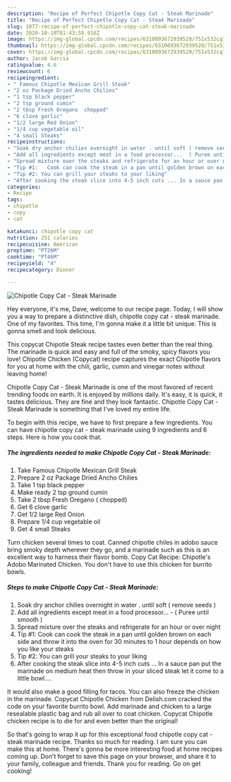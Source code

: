 ```yaml
---
description: "Recipe of Perfect Chipotle Copy Cat - Steak Marinade"
title: "Recipe of Perfect Chipotle Copy Cat - Steak Marinade"
slug: 1077-recipe-of-perfect-chipotle-copy-cat-steak-marinade
date: 2020-10-10T01:43:59.916Z
image: https://img-global.cpcdn.com/recipes/6310093672939520/751x532cq70/chipotle-copy-cat-steak-marinade-recipe-main-photo.jpg
thumbnail: https://img-global.cpcdn.com/recipes/6310093672939520/751x532cq70/chipotle-copy-cat-steak-marinade-recipe-main-photo.jpg
cover: https://img-global.cpcdn.com/recipes/6310093672939520/751x532cq70/chipotle-copy-cat-steak-marinade-recipe-main-photo.jpg
author: Jacob Garcia
ratingvalue: 4.6
reviewcount: 6
recipeingredient:
- " Famous Chipotle Mexican Grill Steak"
- "2 oz Package Dried Ancho Chilies"
- "1 tsp black pepper"
- "2 tsp ground cumin"
- "2 tbsp Fresh Oregano  chopped"
- "6 clove garlic"
- "1/2 large Red Onion"
- "1/4 cup vegetable oil"
- "4 small Steaks"
recipeinstructions:
- "Soak dry anchor chilies overnight in water . until soft ( remove seeds )"
- "Add all ingredients except meat in a food processor...  ( Puree until smooth )"
- "Spread mixture over the steaks and refrigerate for an hour or over night"
- "Tip #1:   Cook can cook the steak in a pan until golden brown on each side and throw it into the oven for 30 minutes to 1 hour depends on how you like your steaks"
- "Tip #2: You can grill your steaks to your liking"
- "After cooking the steak slice into 4-5 inch cuts ... In a sauce pan put the marinade on medium heat then throw in your sliced steak let it come to a little bowl...."
categories:
- Recipe
tags:
- chipotle
- copy
- cat

katakunci: chipotle copy cat 
nutrition: 251 calories
recipecuisine: American
preptime: "PT26M"
cooktime: "PT46M"
recipeyield: "4"
recipecategory: Dinner

---
```



![Chipotle Copy Cat - Steak Marinade](https://img-global.cpcdn.com/recipes/6310093672939520/751x532cq70/chipotle-copy-cat-steak-marinade-recipe-main-photo.jpg)

Hey everyone, it's me, Dave, welcome to our recipe page. Today, I will show you a way to prepare a distinctive dish, chipotle copy cat - steak marinade. One of my favorites. This time, I'm gonna make it a little bit unique. This is gonna smell and look delicious.

This copycat Chipotle Steak recipe tastes even better than the real thing. The marinade is quick and easy and full of the smoky, spicy flavors you love! Chipotle Chicken (Copycat) recipe captures the exact Chipotle flavors for you at home with the chili, garlic, cumin and vinegar notes without leaving home!

Chipotle Copy Cat - Steak Marinade is one of the most favored of recent trending foods on earth. It is enjoyed by millions daily. It's easy, it is quick, it tastes delicious. They are fine and they look fantastic. Chipotle Copy Cat - Steak Marinade is something that I've loved my entire life.


To begin with this recipe, we have to first prepare a few ingredients. You can have chipotle copy cat - steak marinade using 9 ingredients and 6 steps. Here is how you cook that.

<!--inarticleads1-->

##### The ingredients needed to make Chipotle Copy Cat - Steak Marinade:

1. Take  Famous Chipotle Mexican Grill Steak
1. Prepare 2 oz Package Dried Ancho Chilies
1. Take 1 tsp black pepper
1. Make ready 2 tsp ground cumin
1. Take 2 tbsp Fresh Oregano ( chopped)
1. Get 6 clove garlic
1. Get 1/2 large Red Onion
1. Prepare 1/4 cup vegetable oil
1. Get 4 small Steaks


Turn chicken several times to coat. Canned chipotle chiles in adobo sauce bring smoky depth wherever they go, and a marinade such as this is an excellent way to harness their flavor bomb. Copy Cat Recipe: Chipotle&#39;s Adobo Marinated Chicken. You don&#39;t have to use this chicken for burrito bowls. 

<!--inarticleads2-->

##### Steps to make Chipotle Copy Cat - Steak Marinade:

1. Soak dry anchor chilies overnight in water . until soft ( remove seeds )
1. Add all ingredients except meat in a food processor...  - ( Puree until smooth )
1. Spread mixture over the steaks and refrigerate for an hour or over night
1. Tip #1:   Cook can cook the steak in a pan until golden brown on each side and throw it into the oven for 30 minutes to 1 hour depends on how you like your steaks
1. Tip #2: You can grill your steaks to your liking
1. After cooking the steak slice into 4-5 inch cuts ... In a sauce pan put the marinade on medium heat then throw in your sliced steak let it come to a little bowl....


It would also make a good filling for tacos. You can also freeze the chicken in the marinade. Copycat Chipotle Chicken from Delish.com cracked the code on your favorite burrito bowl. Add marinade and chicken to a large resealable plastic bag and rub all over to coat chicken. Copycat Chipotle chicken recipe is to die for and even better than the original! 

So that's going to wrap it up for this exceptional food chipotle copy cat - steak marinade recipe. Thanks so much for reading. I am sure you can make this at home. There's gonna be more interesting food at home recipes coming up. Don't forget to save this page on your browser, and share it to your family, colleague and friends. Thank you for reading. Go on get cooking!
